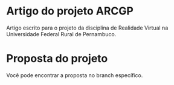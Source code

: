 # Artigo do projeto ARCGP
Artigo escrito para o projeto da disciplina de Realidade Virtual na Universidade Federal Rural de Pernambuco.

# Proposta do projeto

Você pode encontrar a proposta no branch específico.